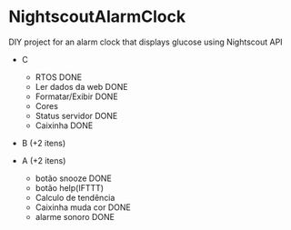 # NightscoutAlarmClock
DIY project for an alarm clock that displays glucose using Nightscout API


- C
   - RTOS DONE 
   - Ler dados da web DONE
   - Formatar/Exibir DONE
   - Cores
   - Status servidor DONE
   - Caixinha DONE
   
- B (+2 itens)
- A (+2 itens)

  - botão snooze DONE
  - botão help(IFTTT)
  - Calculo de tendência
  - Caixinha muda cor DONE
  - alarme sonoro DONE
   
